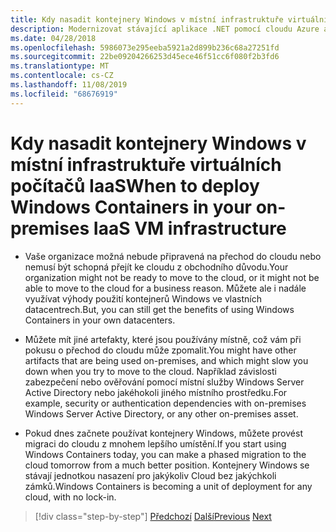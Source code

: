 ```yaml
---
title: Kdy nasadit kontejnery Windows v místní infrastruktuře virtuálních počítačů IaaS
description: Modernizovat stávající aplikace .NET pomocí cloudu Azure a kontejnerů Windows | Kdy nasadit kontejnery Windows do místní infrastruktury virtuálních počítačů s IaaS
ms.date: 04/28/2018
ms.openlocfilehash: 5986073e295eeba5921a2d899b236c68a27251fd
ms.sourcegitcommit: 22be09204266253d45ece46f51cc6f080f2b3fd6
ms.translationtype: MT
ms.contentlocale: cs-CZ
ms.lasthandoff: 11/08/2019
ms.locfileid: "68676919"
---
```

# <a name="when-to-deploy-windows-containers-in-your-on-premises-iaas-vm-infrastructure"></a><span data-ttu-id="fcb35-103">Kdy nasadit kontejnery Windows v místní infrastruktuře virtuálních počítačů IaaS</span><span class="sxs-lookup"><span data-stu-id="fcb35-103">When to deploy Windows Containers in your on-premises IaaS VM infrastructure</span></span>

- <span data-ttu-id="fcb35-104">Vaše organizace možná nebude připravená na přechod do cloudu nebo nemusí být schopná přejít ke cloudu z obchodního důvodu.</span><span class="sxs-lookup"><span data-stu-id="fcb35-104">Your organization might not be ready to move to the cloud, or it might not be able to move to the cloud for a business reason.</span></span> <span data-ttu-id="fcb35-105">Můžete ale i nadále využívat výhody použití kontejnerů Windows ve vlastních datacentrech.</span><span class="sxs-lookup"><span data-stu-id="fcb35-105">But, you can still get the benefits of using Windows Containers in your own datacenters.</span></span>

- <span data-ttu-id="fcb35-106">Můžete mít jiné artefakty, které jsou používány místně, což vám při pokusu o přechod do cloudu může zpomalit.</span><span class="sxs-lookup"><span data-stu-id="fcb35-106">You might have other artifacts that are being used on-premises, and which might slow you down when you try to move to the cloud.</span></span> <span data-ttu-id="fcb35-107">Například závislosti zabezpečení nebo ověřování pomocí místní služby Windows Server Active Directory nebo jakéhokoli jiného místního prostředku.</span><span class="sxs-lookup"><span data-stu-id="fcb35-107">For example, security or authentication dependencies with on-premises Windows Server Active Directory, or any other on-premises asset.</span></span>

- <span data-ttu-id="fcb35-108">Pokud dnes začnete používat kontejnery Windows, můžete provést migraci do cloudu z mnohem lepšího umístění.</span><span class="sxs-lookup"><span data-stu-id="fcb35-108">If you start using Windows Containers today, you can make a phased migration to the cloud tomorrow from a much better position.</span></span> <span data-ttu-id="fcb35-109">Kontejnery Windows se stávají jednotkou nasazení pro jakýkoliv Cloud bez jakýchkoli zámků.</span><span class="sxs-lookup"><span data-stu-id="fcb35-109">Windows Containers is becoming a unit of deployment for any cloud, with no lock-in.</span></span>

>[!div class="step-by-step"]
><span data-ttu-id="fcb35-110">[Předchozí](when-not-to-deploy-to-windows-containers.md)
>[Další](when-to-deploy-windows-containers-to-azure-vms-iaas-cloud.md)</span><span class="sxs-lookup"><span data-stu-id="fcb35-110">[Previous](when-not-to-deploy-to-windows-containers.md)
[Next](when-to-deploy-windows-containers-to-azure-vms-iaas-cloud.md)</span></span>
